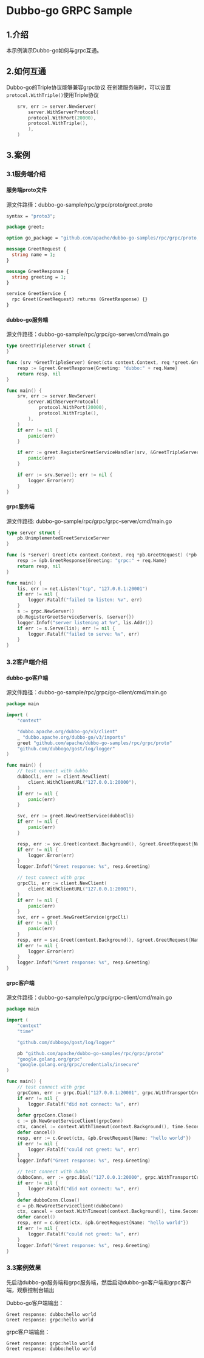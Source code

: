 # Dubbo-go GRPC Sample

## 1.介绍

本示例演示Dubbo-go如何与grpc互通。

## 2.如何互通

Dubbo-go的Triple协议能够兼容grpc协议
在创建服务端时，可以设置`protocol.WithTriple()`使用Triple协议

```go
	srv, err := server.NewServer(
        server.WithServerProtocol(
        protocol.WithPort(20000),
        protocol.WithTriple(),
        ),
    )
```

## 3.案例

### 3.1服务端介绍

#### 服务端proto文件

源文件路径：dubbo-go-sample/rpc/grpc/proto/greet.proto

```protobuf
syntax = "proto3";

package greet;

option go_package = "github.com/apache/dubbo-go-samples/rpc/grpc/proto;greet";

message GreetRequest {
  string name = 1;
}

message GreetResponse {
  string greeting = 1;
}

service GreetService {
  rpc Greet(GreetRequest) returns (GreetResponse) {}
}
```

#### dubbo-go服务端

源文件路径：dubbo-go-sample/rpc/grpc/go-server/cmd/main.go

```go
type GreetTripleServer struct {
}

func (srv *GreetTripleServer) Greet(ctx context.Context, req *greet.GreetRequest) (*greet.GreetResponse, error) {
	resp := &greet.GreetResponse{Greeting: "dubbo:" + req.Name}
	return resp, nil
}

func main() {
	srv, err := server.NewServer(
		server.WithServerProtocol(
			protocol.WithPort(20000),
			protocol.WithTriple(),
		),
	)
	if err != nil {
		panic(err)
	}

	if err := greet.RegisterGreetServiceHandler(srv, &GreetTripleServer{}); err != nil {
		panic(err)
	}

	if err := srv.Serve(); err != nil {
		logger.Error(err)
	}
}
```

#### grpc服务端

源文件路径: dubbo-go-sample/rpc/grpc/grpc-server/cmd/main.go

```go
type server struct {
	pb.UnimplementedGreetServiceServer
}

func (s *server) Greet(ctx context.Context, req *pb.GreetRequest) (*pb.GreetResponse, error) {
	resp := &pb.GreetResponse{Greeting: "grpc:" + req.Name}
	return resp, nil
}

func main() {
	lis, err := net.Listen("tcp", "127.0.0.1:20001")
	if err != nil {
		logger.Fatalf("failed to listen: %v", err)
	}
	s := grpc.NewServer()
	pb.RegisterGreetServiceServer(s, &server{})
	logger.Infof("server listening at %v", lis.Addr())
	if err := s.Serve(lis); err != nil {
		logger.Fatalf("failed to serve: %v", err)
	}
}

```

### 3.2客户端介绍

#### dubbo-go客户端

源文件路径：dubbo-go-sample/rpc/grpc/go-client/cmd/main.go

```go
package main

import (
	"context"

	"dubbo.apache.org/dubbo-go/v3/client"
	_ "dubbo.apache.org/dubbo-go/v3/imports"
	greet "github.com/apache/dubbo-go-samples/rpc/grpc/proto"
	"github.com/dubbogo/gost/log/logger"
)

func main() {
	// test connect with dubbo
	dubboCli, err := client.NewClient(
		client.WithClientURL("127.0.0.1:20000"),
	)
	if err != nil {
		panic(err)
	}

	svc, err := greet.NewGreetService(dubboCli)
	if err != nil {
		panic(err)
	}

	resp, err := svc.Greet(context.Background(), &greet.GreetRequest{Name: "hello world"})
	if err != nil {
		logger.Error(err)
	}
	logger.Infof("Greet response: %s", resp.Greeting)

	// test connect with grpc
	grpcCli, err := client.NewClient(
		client.WithClientURL("127.0.0.1:20001"),
	)
	if err != nil {
		panic(err)
	}
	svc, err = greet.NewGreetService(grpcCli)
	if err != nil {
		panic(err)
	}
	resp, err = svc.Greet(context.Background(), &greet.GreetRequest{Name: "hello world"})
	if err != nil {
		logger.Error(err)
	}
	logger.Infof("Greet response: %s", resp.Greeting)
}
```

#### grpc客户端

源文件路径：dubbo-go-sample/rpc/grpc/grpc-client/cmd/main.go

```go
package main

import (
	"context"
	"time"

	"github.com/dubbogo/gost/log/logger"

	pb "github.com/apache/dubbo-go-samples/rpc/grpc/proto"
	"google.golang.org/grpc"
	"google.golang.org/grpc/credentials/insecure"
)

func main() {
	// test connect with grpc
	grpcConn, err := grpc.Dial("127.0.0.1:20001", grpc.WithTransportCredentials(insecure.NewCredentials()))
	if err != nil {
		logger.Fatalf("did not connect: %v", err)
	}
	defer grpcConn.Close()
	c := pb.NewGreetServiceClient(grpcConn)
	ctx, cancel := context.WithTimeout(context.Background(), time.Second)
	defer cancel()
	resp, err := c.Greet(ctx, &pb.GreetRequest{Name: "hello world"})
	if err != nil {
		logger.Fatalf("could not greet: %v", err)
	}
	logger.Infof("Greet response: %s", resp.Greeting)

	// test connect with dubbo
	dubboConn, err := grpc.Dial("127.0.0.1:20000", grpc.WithTransportCredentials(insecure.NewCredentials()))
	if err != nil {
		logger.Fatalf("did not connect: %v", err)
	}
	defer dubboConn.Close()
	c = pb.NewGreetServiceClient(dubboConn)
	ctx, cancel = context.WithTimeout(context.Background(), time.Second)
	defer cancel()
	resp, err = c.Greet(ctx, &pb.GreetRequest{Name: "hello world"})
	if err != nil {
		logger.Fatalf("could not greet: %v", err)
	}
	logger.Infof("Greet response: %s", resp.Greeting)
}
```

### 3.3案例效果

先启动dubbo-go服务端和grpc服务端，然后启动dubbo-go客户端和grpc客户端，观察控制台输出

Dubbo-go客户端输出：

```shell
Greet response: dubbo:hello world
Greet response: grpc:hello world
```

grpc客户端输出：

```shell
Greet response: grpc:hello world
Greet response: dubbo:hello world
```

